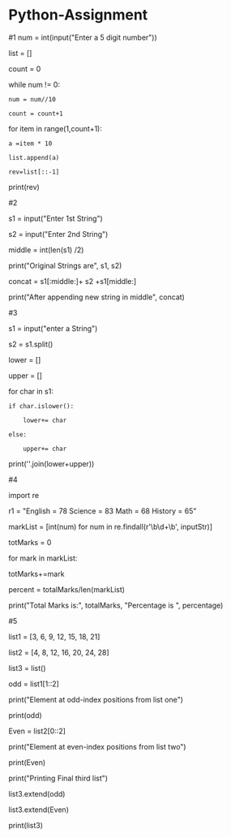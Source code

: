 # Python-Assignment
#1
num = int(input("Enter a 5 digit number"))

list = []

count = 0

while num != 0:

    num = num//10
    
    count = count+1
    
for item in range(1,count+1):

    a =item * 10
    
    list.append(a)
    
    rev=list[::-1]
    
        
print(rev)

#2

s1 = input("Enter 1st String")

s2 = input("Enter 2nd String")

middle = int(len(s1) /2)

print("Original Strings are", s1, s2)

concat = s1[:middle:]+ s2 +s1[middle:]

print("After appending new string in middle", concat)


#3

s1 = input("enter a String")

s2 = s1.split()

lower = []

upper = []

for char in s1:

    if char.islower():
    
        lower+= char
        
    else:
    
        upper+= char
        
print(''.join(lower+upper))


#4

import re

r1 = "English = 78 Science = 83 Math = 68 History = 65"

markList = [int(num) for num in re.findall(r'\b\d+\b', inputStr)]

totMarks = 0

for mark in markList:

  totMarks+=mark

percent = totalMarks/len(markList)  

print("Total Marks is:", totalMarks, "Percentage is ", percentage)


#5

list1 = [3, 6, 9, 12, 15, 18, 21]

list2 = [4, 8, 12, 16, 20, 24, 28]

list3 = list()

odd = list1[1::2]

print("Element at odd-index positions from list one")

print(odd)

Even = list2[0::2]

print("Element at even-index positions from list two")

print(Even)

print("Printing Final third list")

list3.extend(odd)

list3.extend(Even)

print(list3)


